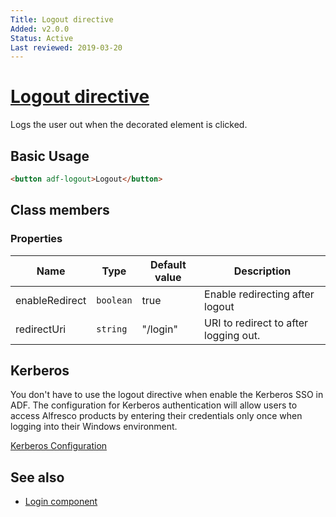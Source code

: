 ```yaml
---
Title: Logout directive
Added: v2.0.0
Status: Active
Last reviewed: 2019-03-20
---
```


# [Logout directive](../../../lib/core/directives/logout.directive.ts "Defined in logout.directive.ts")

Logs the user out when the decorated element is clicked.

## Basic Usage

```html
<button adf-logout>Logout</button>
```

## Class members

### Properties

| Name | Type | Default value | Description |
| ---- | ---- | ------------- | ----------- |
| enableRedirect | `boolean` | true | Enable redirecting after logout |
| redirectUri | `string` | "/login" | URI to redirect to after logging out. |


## Kerberos

You don't have to use the logout directive when enable the Kerberos SSO in ADF. The configuration for Kerberos authentication will allow users to access Alfresco products by entering their credentials only once when logging into their Windows environment.

[Kerberos Configuration](../../../lib/docs/core/directives/logout.directive.md)

## See also

-   [Login component](../components/login.component.md)
